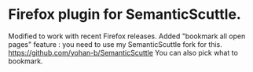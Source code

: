 Firefox plugin for SemanticScuttle.
===================================
Modified to work with recent Firefox releases.
Added "bookmark all open pages" feature : you need to use my SemanticScuttle fork for this.
https://github.com/yohan-b/SemanticScuttle
You can also pick what to bookmark.
